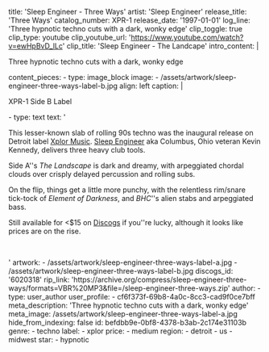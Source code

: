 title: 'Sleep Engineer - Three Ways'
artist: 'Sleep Engineer'
release_title: 'Three Ways'
catalog_number: XPR-1
release_date: '1997-01-01'
log_line: 'Three hypnotic techno cuts with a dark, wonky edge'
clip_toggle: true
clip_type: youtube
clip_youtube_url: 'https://www.youtube.com/watch?v=ewHpBvD_lLc'
clip_title: 'Sleep Engineer - The Landcape'
intro_content: |
  <p>Three hypnotic techno cuts with a dark, wonky edge
  </p>
content_pieces:
  -
    type: image_block
    image:
      - /assets/artwork/sleep-engineer-three-ways-label-b.jpg
    align: left
    caption: |
      <p>XPR-1 Side B Label
      </p>
  -
    type: text
    text: '<p>This lesser-known slab of rolling 90s techno was the inaugural release on Detroit label <a href="https://www.discogs.com/label/5603-Xplor-Music">Xplor Music</a>. <a href="https://www.discogs.com/artist/28868-Sleep-Engineer">Sleep Engineer</a> aka Columbus, Ohio veteran Kevin Kennedy, delivers three heavy club tools.&nbsp;</p><p>Side A''s&nbsp;<i>The Landscape</i> is dark and dreamy, with arpeggiated chordal clouds over crisply delayed percussion and rolling subs.&nbsp;</p><p>On the flip, things get a little more punchy, with the relentless rim/snare tick-tock of&nbsp;<i>Element of Darkness</i>, and <i>BHC</i>''s alien stabs and arpeggiated bass.&nbsp;</p><p>Still available for &lt;$15 on <a href="https://www.discogs.com/sell/release/37202">Discogs</a> if you''re lucky, although it looks like prices are on the rise.&nbsp;</p><p><br></p>'
artwork:
  - /assets/artwork/sleep-engineer-three-ways-label-a.jpg
  - /assets/artwork/sleep-engineer-three-ways-label-b.jpg
discogs_id: '6020318'
rip_link: 'https://archive.org/compress/sleep-engineer-three-ways/formats=VBR%20MP3&file=/sleep-engineer-three-ways.zip'
author:
  -
    type: user_author
    user_profile:
      - cf6f373f-69b8-4a0c-8cc3-cad9f0ce7bff
meta_description: 'Three hypnotic techno cuts with a dark, wonky edge'
meta_image: /assets/artwork/sleep-engineer-three-ways-label-a.jpg
hide_from_indexing: false
id: befdbb9e-0bf8-4378-b3ab-2c174e31103b
genre:
  - techno
label:
  - xplor
price:
  - medium
region:
  - detroit
  - us
  - midwest
star:
  - hypnotic
